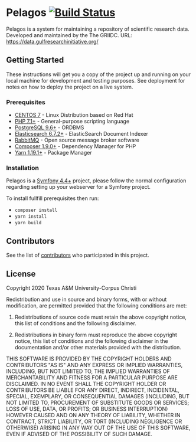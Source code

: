 # Pelagos [![Build Status](https://api.travis-ci.com/griidc/pelagos.svg)](https://travis-ci.com/griidc/pelagos)

Pelagos is a system for maintaining a repository of scientific research data.
Developed and maintained by the The GRIIDC.
URL: https://data.gulfresearchinitiative.org/
## Getting Started

These instructions will get you a copy of the project up and running on your local machine for development and testing purposes. See deployment for notes on how to deploy the project on a live system.

### Prerequisites

* [CENTOS 7](https://wiki.centos.org/) - Linux Distribution based on Red Hat
* [PHP 7.1+](http://php.net/docs.php) - General-purpose scripting language
* [PostgreSQL 9.6+](https://www.postgresql.org/docs/9.6/static/release-9-6.html) - ORDBMS
* [Elasticsearch 6.7.2+](https://www.elastic.co/products/elasticsearch) - ElasticSearch Document Indexer
* [RabbitMQ](https://www.rabbitmq.com/documentation.html) - Open source message broker software
* [Composer 1.9.0+](https://getcomposer.org/) - Dependency Manager for PHP
* [Yarn 1.19.1+](https://yarnpkg.com/en/) - Package Manager

### Installation

Pelagos is a [Symfony 4.4+](https://symfony.com/doc/4.3/index.html) project, please follow the normal configuration regarding setting up your webserver for a Symfony project.

To install fullfill prerequisites then run:
* `composer install`
* `yarn install`
* `yarn build`

## Contributors

See the list of [contributors](https://github.com/griidc/pelagos/contributors) who participated in this project.

## License
Copyright 2020 Texas A&M University-Corpus Christi

Redistribution and use in source and binary forms, with or without modification,
are permitted provided that the following conditions are met:

1. Redistributions of source code must retain the above copyright notice, this
list of conditions and the following disclaimer.

2. Redistributions in binary form must reproduce the above copyright notice,
this list of conditions and the following disclaimer in the documentation and/or
other materials provided with the distribution.

THIS SOFTWARE IS PROVIDED BY THE COPYRIGHT HOLDERS AND CONTRIBUTORS "AS IS" AND
ANY EXPRESS OR IMPLIED WARRANTIES, INCLUDING, BUT NOT LIMITED TO, THE IMPLIED
WARRANTIES OF MERCHANTABILITY AND FITNESS FOR A PARTICULAR PURPOSE ARE
DISCLAIMED. IN NO EVENT SHALL THE COPYRIGHT HOLDER OR CONTRIBUTORS BE LIABLE FOR
ANY DIRECT, INDIRECT, INCIDENTAL, SPECIAL, EXEMPLARY, OR CONSEQUENTIAL DAMAGES
(INCLUDING, BUT NOT LIMITED TO, PROCUREMENT OF SUBSTITUTE GOODS OR SERVICES;
LOSS OF USE, DATA, OR PROFITS; OR BUSINESS INTERRUPTION) HOWEVER CAUSED AND ON
ANY THEORY OF LIABILITY, WHETHER IN CONTRACT, STRICT LIABILITY, OR TORT
(INCLUDING NEGLIGENCE OR OTHERWISE) ARISING IN ANY WAY OUT OF THE USE OF THIS
SOFTWARE, EVEN IF ADVISED OF THE POSSIBILITY OF SUCH DAMAGE.
